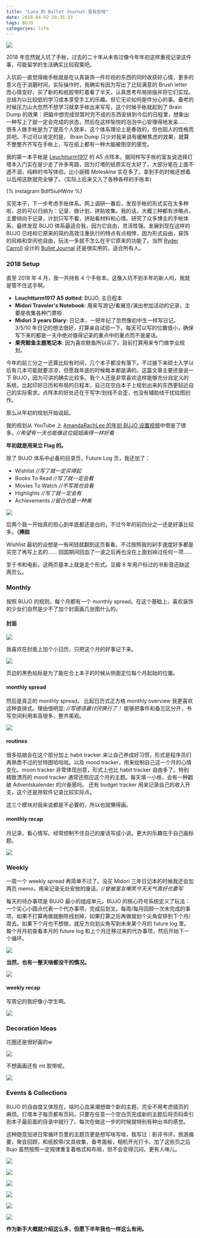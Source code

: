 ```yaml
---
title: "Luna 的 Bullet Journal 里有些啥"
date: 2018-04-02 20:35:53
tags: BUJO
categories: life
---
```



![](/uploads/bujoblog/april-todo.jpg)

2018 年忽然就入坑了手帐，过去的二十年从未有过像今年年初这样重视记录这件事，可能留学的生活确实比较寂寞吧。

入坑前一直觉得做手帐就是在认真装饰一件珍视的东西的同时收获好心情，更多的意义在于消磨时间。实际操作时，我确实有因为写出了比较满意的 Brush letter 而心情变好，买了新的和纸胶带盯着看了半天，认真思考布局排版并将它们实现。总结为以比较低的学习成本享受手工的乐趣。但它无论如何是件分心的事。备考的时候压力山大忽然不想学习就拿手帐出来写写，这个时候手帐就起到了 Brain Dump 的效果：把脑中想完成但暂时完不成的东西安排到今后的日程里，想象出一种写上了就一定会完成的状态，然后在这样愉悦的泡泡中心安理得地发呆…… 很多人做手帐是为了提高个人效率，这个体系理论上是奏效的，但也因人的性格而异吧。不过可以肯定的是， Brain Dump 只少对我来说有缓解焦虑的效果，就算不整整齐齐写在手帐上，写在纸上都有一种大脑被倒空的感觉。

我的第一本手帐是 [Leuchtturm1917](https://www.leuchtturm1917.de/) 的 A5 点阵本。据同样写手帐的室友说选择灯塔本入门实在是少走了许多弯路，因为灯塔的纸质实在太好了，大部分笔在上面不透不洇，纯粹的书写体验。比小妖精 Moleskine 实在多了。拿到手的时候还想着以后用这款就完全够了。（实际上后来又入了各种各样的手账本）

{% instagram Bdlf5iuHWmr %}

买完本子，下一步考虑手账体系。网上调研一番后，发现手帐的形式实在太多种啦，总的可以归纳为：记录、做计划、拼贴收集。我的话，大概三种都有涉略点，主要倾向于记录，计划只写不看，拼贴看材料和心情。研究了众多博主的手帐体系，最终发现 BUJO 体系最适合我，因为它自由，灵活性强。发展到现在这样的 BUJO 已经和它原来的简约高效注重执行的特点有点相悖，因为形式自由，装饰的风格和空间也自由，玩法一多就不怎么在乎它原来的功能了。当然 [Ryder Carroll](http://rydercarroll.com/) 设计的 [Bullet Journal](http://bulletjournal.com/) 还是很实用的，适合所有人。

### 2018 Setup

直至 2018 年 4 月，我一共持有 4 个手账本。这像入坑不到半年的新人吗，我就是管不住这手啊。

+ **Leuchtturm1917 A5 dotted**: BUJO, 主日程本
+ **Midori Traveler's Notebook**: 用来写游记/看展览/演出参加活动的记录，主要是收集各种门票啦
+ **Midori 3 years Diary**: 日记本，一把年纪了忽然像初中生一样写日记。3/5/10 年日记的想法很好，打算亲自试验一下。每天可以写的位置很小，确保写下来的都是一天中绝对值得记录的重点中的重点而不是废话。
+ **果壳鲸鱼主题笔记本**: 因为喜欢鲸鱼所以买了。目前打算用来专门做学业规划。

今年的前三分之一还算比较有时间，几个本子都没有落下。不过接下来硕士入学以后有几本可能就要凉凉，但愿我年底的时候每本都是满的。这篇文章主要还是说一下 BUJO，因为可讲的确实比较多。我个人还是非常喜欢这样能够充分自定义的系统，比起印好日历和布局的日程本，自己在空白本子上规划出来的东西更贴近自己的实际需求。点阵本的好处还在于写字/划线不会歪，也没有辅助线干扰绘图创作。

那么从年初的规划开始说起。

我的规划从 YouTube 上 [AmandaRachLee 的年初 BUJO 设置视频](https://youtu.be/cigfDmZQVlI)中借鉴了很多。_//希望有一天也能像这位姐姐画得一样好看_

**年初就是用来立 Flag 的。**

除了 BUJO 体系中必备的目录页，Future Log 页，我还加了：

+ Wishlist _//写了就一定买得起_
+ Books To Read _//写了就一定会看_
+ Movies To Watch _//不写我也会看_
+ Highlights _//写了就一定会有_
+ Achievements _//留白也是一种美_

![](/uploads/bujoblog/wishlist-collec.jpg)

后两个我一开始真的担心到年底都还是白的，不过今年的前四分之一还是好事比较多。__（捧脸__

Wishlist 最初的设想是一有闲钱就翻到这页看看。不过按照我的剁手速度好多都是买完了再写上去的…… 回国期间回血了一波之后再也没在上面划掉过任何一项……

至于书和电影，这两页基本上就是走个形式。豆瓣 8 年用户标过的书影音还缺这两页么。

### Monthly

按照 BUJO 的规则，每个月都有一个 monthly spread。在这个基础上，喜欢装饰的少女们自然是少不了加个封面画几张图什么的。

#### 封面

![](/uploads/bujoblog/february.jpg)

我喜欢在封面上加个小日历，只把这个月的好事记下来。

![](/uploads/bujoblog/march.jpg)

页边的黑色帖标是为了能在合上本子的时候从侧面定位每个月起始的位置。


#### monthly spread

然后是真正的 monthly spread。 比起日历式正方格 monthly overview 我更喜欢这种直排式。理由很明显: _//写德语最讨厌换行了！_ 能够把事件和备忘区分开，书写空间利用率高很多，整齐美观。

![](/uploads/bujoblog/march-overview.jpg)

#### routines

很多姑娘会在这个部分加上 habit tracker 来让自己养成好习惯，形式是程序员们再熟悉不过的甘特图哈哈哈。以及 mood tracker，用来绘制自己这一个月的心情变化。moon tracker 非常体现创意，形式上也比 habit tracker 自由多了。特别精致漂亮的 mood tracker 通常还照应这个月的主题。每天填一小格，会有一种戳破 Adventskalender 的兴奋感吗。
还有 budget tracker 用来记录自己的收入开支，这个还是用软件记录比较实际点。

这三个模块对我来说都是不必要的，所以也就懒得画。

#### monthly recap

月记录，看心情写。经常控制不住自己的废话写成小说。更大的乐趣在于自己画标题。

![](/uploads/bujoblog/monthly.jpg)


### Weekly

一周一个 weekly spread 再简单不过了。没买 Midori 三年日记本的时候我还会加两页 memo，用来记录无处安放的废话。_//曾被室友嘲笑今天天气真好也要写_

每天的待办事项是 BUJO 最小的组成单元。BUJO 的核心符号系统定义了玩法：一个实心小圆点代表一个代办事项，完成后划叉。每周/每月回顾一次未完成的事项，如果不打算再做就删除线划掉，如果打算之后再做就划个尖角安排到下个月/周去。如果下个月也不想做，就反方向划尖角写到未来某个月的 future log 里。每个月月初查看本月的 future log 和上个月迁移过来的代办事项，然后开始下一个循环。

![](/uploads/bujoblog/weekly.jpg)


**当然，也有一整天啥都没干的情况。**

![](/uploads/bujoblog/fish.jpg)

#### weekly recap

写周记的我好像小学生啊。

![](/uploads/bujoblog/weekly-recap.jpg)

### Decoration Ideas

花圈还是很好画的w

![](/uploads/bujoblog/wreath.jpg)

不想画画还有 mt 胶带呢。

![](/uploads/bujoblog/washi-tape.jpg)

### Events & Collections

BUJO 的自由度又体现在，啥时心血来潮想做个新的主题，完全不用考虑插页的麻烦。灯塔本子每页都有页码，只要在任意一个空白页完成新的主题后将页码索引到本子最前面的目录中就行了。每次在做这一步的时候就特别有种出书的感觉。

这种随意加进日常循环页里的主题页更是想写啥写啥，我写过：影评书评，旅游摘要，聚会回顾，和纸胶带/文具收集，备考面板，相机开光打卡。加了这些页之后 Bujo 虽然按照一定规律重复着格式和布局，但不会变得沉闷，更有人味儿。


![](/uploads/bujoblog/photo.jpg)

![](/uploads/bujoblog/phantom.jpg)

![](/uploads/bujoblog/streak.jpg)

![](/uploads/bujoblog/dsh.jpg)

![](/uploads/bujoblog/birthday.jpg)

![](/uploads/bujoblog/kassel.jpg)

**作为新手大概就介绍这么多，但愿下半年我也一样这么有闲。**

